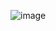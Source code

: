 ![image](https://user-images.githubusercontent.com/63789702/188315353-fb11c101-f13b-4caf-81f7-6cba399b538f.png)
